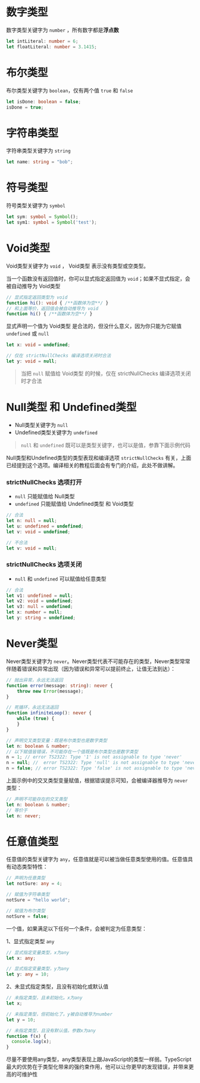 # 数字类型

数字类型关键字为 `number` ，所有数字都是**浮点数**

```typescript
let intLiteral: number = 6;
let floatLiteral: number = 3.1415;
```


# 布尔类型

布尔类型关键字为 `boolean`，仅有两个值 `true` 和 `false`

```typescript
let isDone: boolean = false;
isDone = true;
```



# 字符串类型

字符串类型关键字为 `string`

```typescript
let name: string = "bob";
```


# 符号类型

符号类型关键字为 `symbol`

```typescript
let sym: symbol = Symbol();  
let sym1: symbol = Symbol('test');
```



# Void类型

Void类型关键字为 `void` ， Void类型 表示没有类型或空类型。

当一个函数没有返回值时，你可以显式指定返回值为 `void`；如果不显式指定，会被自动推导为 Void类型

```typescript
// 显式指定返回类型为 void
function hi(): void { /**函数体为空**/ }
// 和上面等价，返回值会被自动推导为 void
function hi() { /**函数体为空**/ }
```

显式声明一个值为 Void类型 是合法的，但没什么意义，因为你只能为它赋值`undefined` 或 `null`

```typescript
let x: void = undefined;

// 仅在 strictNullChecks 编译选项关闭时合法
let y: void = null; 
```

> 当把 `null` 赋值给 Void类型 的时候，仅在 strictNullChecks 编译选项关闭时才合法 




# Null类型 和 Undefined类型

- Null类型关键字为 `null`
- Undefined类型关键字为 `undefined`

> `null` 和 `undefined` 既可以是类型关键字，也可以是值，参靠下面示例代码

Null类型和Undefined类型的类型表现和编译选项 `strictNullChecks` 有关，上面已经提到这个选项。编译相关的教程后面会有专门的介绍，此处不做讲解。

### strictNullChecks 选项打开

- `null` 只能赋值给 Null类型
- `undefined` 只能赋值给 Undefined类型 和 Void类型

```typescript
// 合法
let n: null = null;
let u: undefined = undefined;
let v: void = undefined;

// 不合法
let v: void = null;
```

### strictNullChecks 选项关闭

- `null` 和 `undefined` 可以赋值给任意类型

```typescript
// 合法
let v1: undefined = null;
let v2: void = undefined;
let v3: null = undefined;
let x: number = null;
let y: string = undefined;
```


# Never类型

Never类型关键字为 `never`。Never类型代表不可能存在的类型，Never类型常常伴随着错误和异常出现（因为错误和异常可以提前终止，让值无法到达）：

```typescript
// 抛出异常，永远无法返回
function error(message: string): never {
    throw new Error(message);
}

// 死循环，永远无法返回
function infiniteLoop(): never {
    while (true) {
    }
}

// 声明交叉类型变量：既是布尔类型也是数字类型
let n: boolean & number;
// 以下赋值皆错误，不可能存在一个值既是布尔类型也是数字类型
n = 1; // error TS2322: Type '1' is not assignable to type 'never'
n = null; //  error TS2322: Type 'null' is not assignable to type 'never'
n = false; // error TS2322: Type 'false' is not assignable to type 'never'
```

上面示例中的交叉类型变量赋值，根据错误提示可知，会被编译器推导为 `never` 类型：

```typescript
// 声明不可能存在的交叉类型
let n: boolean & number;
// 等价于
let n: never;
```


# 任意值类型

任意值的类型关键字为 `any`，任意值就是可以被当做任意类型使用的值。任意值具有动态类型特性：

```typescript
// 声明为任意类型
let notSure: any = 4;

// 赋值为字符串类型
notSure = "hello world";

// 赋值为布尔类型
notSure = false;
```

一个值，如果满足以下任何一个条件，会被判定为任意类型：

1、显式指定类型 `any`
```typescript
// 显式指定变量类型，x为any
let x: any;

// 显式指定变量类型，y为any
let y: any = 10;
```
2、未显式指定类型，且没有初始化或默认值

```typescript
// 未指定类型，且未初始化。x为any
let x;

// 未指定类型，但初始化了。y被自动推导为number
let y = 10;

// 未指定类型，且没有默认值。参数x为any
function f(x) {
  console.log(x);
}
```

尽量不要使用any类型，any类型表现上跟JavaScript的类型一样弱。TypeScript最大的优势在于类型化带来的强约束作用，他可以让你更早的发现错误，并带来更高的可维护性

